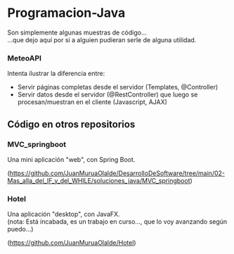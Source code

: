 # Programacion-Java

Son simplemente algunas muestras de código...\
...que dejo aquí por si a alguien pudieran serle de alguna utilidad.

### MeteoAPI

Intenta ilustrar la diferencia entre:
- Servir páginas completas desde el servidor (Templates, @Controller)
- Servir datos desde el servidor (@RestController) que luego se procesan/muestran en el cliente (Javascript, AJAX)

## Código en otros repositorios

### MVC_springboot

Una mini aplicación "web", con Spring Boot.

(https://github.com/JuanMuruaOlalde/DesarrolloDeSoftware/tree/main/02-Mas_alla_del_IF_y_del_WHILE/soluciones_java/MVC_springboot)

### Hotel

Una aplicación "desktop", con JavaFX.\
(nota: Está incabada, es un trabajo en curso..., que lo voy avanzando según puedo...)

(https://github.com/JuanMuruaOlalde/Hotel)
